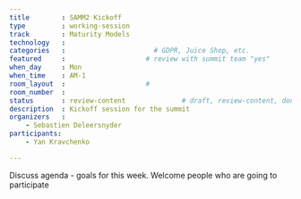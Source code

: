 ```yaml
---
title        : SAMM2 Kickoff
type         : working-session
track        : Maturity Models
technology   :
categories   :                      # GDPR, Juice Shop, etc.
featured     :                    # review with summit team "yes"
when_day     : Mon
when_time    : AM-1
room_layout  :                    #
room_number  :
status       : review-content              # draft, review-content, done
description  : Kickoff session for the summit
organizers   :
    - Sebastien Deleersnyder
participants:
    - Yan Kravchenko

---
```


Discuss agenda - goals for this week. Welcome people who are going to participate
